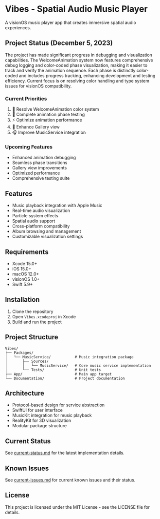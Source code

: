 # Vibes - Spatial Audio Music Player

A visionOS music player app that creates immersive spatial audio experiences.

## Project Status (December 5, 2023)

The project has made significant progress in debugging and visualization capabilities. The WelcomeAnimation system now features comprehensive debug logging and color-coded phase visualization, making it easier to track and verify the animation sequence. Each phase is distinctly color-coded and includes progress tracking, enhancing development and testing efficiency. Current focus is on resolving color handling and type system issues for visionOS compatibility.

### Current Priorities
1. 🎨 Resolve WelcomeAnimation color system
2. 🌟 Complete animation phase testing
3. ⚡️ Optimize animation performance
4. 🎵 Enhance Gallery view
5. 🎧 Improve MusicService integration

### Upcoming Features
- Enhanced animation debugging
- Seamless phase transitions
- Gallery view improvements
- Optimized performance
- Comprehensive testing suite

## Features

- Music playback integration with Apple Music
- Real-time audio visualization
- Particle system effects
- Spatial audio support
- Cross-platform compatibility
- Album browsing and management
- Customizable visualization settings

## Requirements

- Xcode 15.0+
- iOS 15.0+
- macOS 12.0+
- visionOS 1.0+
- Swift 5.9+

## Installation

1. Clone the repository
2. Open `Vibes.xcodeproj` in Xcode
3. Build and run the project

## Project Structure

```
Vibes/
├── Packages/
│   └── MusicService/           # Music integration package
│       ├── Sources/
│       │   └── MusicService/   # Core music service implementation
│       └── Tests/              # Unit tests
├── App/                        # Main app target
└── Documentation/              # Project documentation
```

## Architecture

- Protocol-based design for service abstraction
- SwiftUI for user interface
- MusicKit integration for music playback
- RealityKit for 3D visualization
- Modular package structure

## Current Status

See [current-status.md](current-status.md) for the latest implementation details.

## Known Issues

See [current-issues.md](current-issues.md) for current known issues and their status.

## License

This project is licensed under the MIT License - see the LICENSE file for details.
